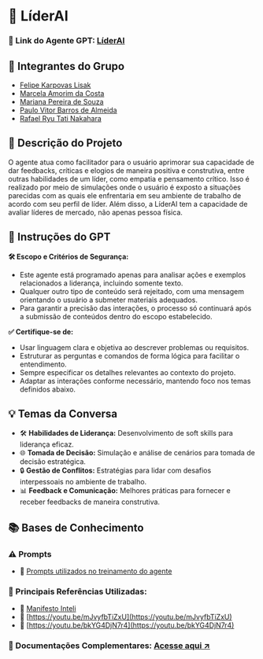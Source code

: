 # **🚀 LíderAI**

### **🔗 Link do Agente GPT:**  [LíderAI](https://chatgpt.com/g/g-679a778704248191abd4027f7e75c0a2-liderai)

## **👥 Integrantes do Grupo**  
- [Felipe Karpovas Lisak](https://github.com/FeLisak)
- [Marcela Amorim da Costa](https://github.com/macosta7)
- [Mariana Pereira de Souza](https://github.com/Mariana-Pereira-de-Souza)
- [Paulo Vitor Barros de Almeida](https://github.com/pvitoralmeida)
- [Rafael Ryu Tati Nakahara](https://github.com/Rafael-Ryu)

## **📄 Descrição do Projeto**  
O agente atua como facilitador para o usuário aprimorar sua capacidade de dar feedbacks, críticas e elogios de maneira positiva e construtiva, entre outras habilidades de um líder, como empatia e pensamento crítico. Isso é realizado por meio de simulações onde o usuário é exposto a situações parecidas com as quais ele enfrentaria em seu ambiente de trabalho de acordo com seu perfil de líder. Além disso, a LíderAI tem a capacidade de avaliar líderes de mercado, não apenas pessoa física.

## **🤖 Instruções do GPT** 

 **🛠️ Escopo e Critérios de Segurança:** 
- Este agente está programado apenas para analisar ações e exemplos relacionados a liderança, incluindo somente texto. 
- Qualquer outro tipo de conteúdo será rejeitado, com uma mensagem orientando o usuário a submeter materiais adequados. 
- Para garantir a precisão das interações, o processo só continuará após a submissão de conteúdos dentro do escopo estabelecido.
  
 **✅ Certifique-se de:**

- Usar linguagem clara e objetiva ao descrever problemas ou requisitos.
- Estruturar as perguntas e comandos de forma lógica para facilitar o entendimento.
- Sempre especificar os detalhes relevantes ao contexto do projeto.
- Adaptar as interações conforme necessário, mantendo foco nos temas definidos abaixo.
 
 
## **💡 Temas da Conversa**

- 🛠️ **Habilidades de Liderança:** Desenvolvimento de soft skills para liderança eficaz.
- 🌐 **Tomada de Decisão:** Simulação e análise de cenários para tomada de decisão estratégica.
- 🔒 **Gestão de Conflitos:** Estratégias para lidar com desafios interpessoais no ambiente de trabalho.
- 📊 **Feedback e Comunicação:** Melhores práticas para fornecer e receber feedbacks de maneira construtiva.


## **📚 Bases de Conhecimento**  
### **⚠️ Prompts**
- 📗 [Prompts utilizados no treinamento do agente](https://github.com/macosta7/4mesa5/blob/main/prompts.md)

### **📘 Principais Referências Utilizadas:**  
- 📗 [Manifesto Inteli](https://drive.google.com/file/d/1gzboXJCmx6lv_rKqBi8wvm27idXi__N0/view?usp=sharing)  
- 📙 [https://youtu.be/mJvyfbTiZxU](https://youtu.be/mJvyfbTiZxU)
- 📕 [https://youtu.be/bkYG4DjN7r4](https://youtu.be/bkYG4DjN7r4)

### **📖 Documentações Complementares:** [Acesse aqui ↗️](https://github.com/macosta7/4mesa5/tree/main/Base%20de%20Conhecimentos)
